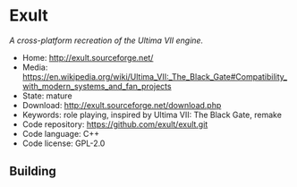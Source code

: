 # Exult

_A cross-platform recreation of the Ultima VII engine._

- Home: http://exult.sourceforge.net/
- Media: <https://en.wikipedia.org/wiki/Ultima_VII:_The_Black_Gate#Compatibility_with_modern_systems_and_fan_projects>
- State: mature
- Download: http://exult.sourceforge.net/download.php
- Keywords: role playing, inspired by Ultima VII: The Black Gate, remake
- Code repository: https://github.com/exult/exult.git
- Code language: C++
- Code license: GPL-2.0

## Building

